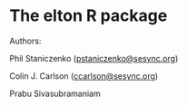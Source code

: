 # The elton R package

Authors: 

Phil Staniczenko (pstaniczenko@sesync.org)

Colin J. Carlson (ccarlson@sesync.org)

Prabu Sivasubramaniam
